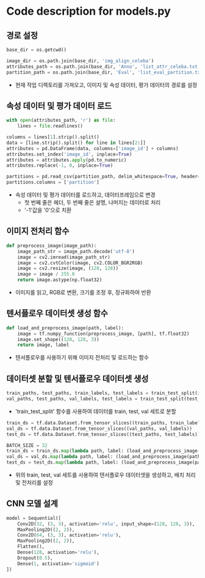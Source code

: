 # Code description for models.py

## 경로 설정 
```python
base_dir = os.getcwd()

image_dir = os.path.join(base_dir, 'img_align_celeba')
attributes_path = os.path.join(base_dir, 'Anno', 'list_attr_celeba.txt')
partition_path = os.path.join(base_dir, 'Eval', 'list_eval_partition.txt')
```
* 현재 작업 디렉토리를 가져오고, 이미지 및 속성 데이터, 평가 데이터의 경로를 설정

## 속성 데이터 및 평가 데이터 로드
```python
with open(attributes_path, 'r') as file:
    lines = file.readlines()

columns = lines[1].strip().split()
data = [line.strip().split() for line in lines[2:]]
attributes = pd.DataFrame(data, columns=['image_id'] + columns)
attributes.set_index('image_id', inplace=True)
attributes = attributes.apply(pd.to_numeric)
attributes.replace(-1, 0, inplace=True)

partitions = pd.read_csv(partition_path, delim_whitespace=True, header=None, index_col=0)
partitions.columns = ['partition']
```
* 속성 데이터 및 평가 데이터를 로드하고, 데이터프레임으로 변경
  * 첫 번째 줄은 헤더, 두 번째 줄은 설명, 나머지는 데이터로 처리
  * '-1'값을 '0'으로 치환

## 이미지 전처리 함수
```python
def preprocess_image(image_path):
    image_path_str = image_path.decode('utf-8')
    image = cv2.imread(image_path_str)
    image = cv2.cvtColor(image, cv2.COLOR_BGR2RGB)
    image = cv2.resize(image, (128, 128))
    image = image / 255.0
    return image.astype(np.float32)
```
* 이미지를 읽고, RGB로 변환, 크기를 조정 후, 정규화하여 반환

## 텐서플로우 데이터셋 생성 함수
```python
def load_and_preprocess_image(path, label):
    image = tf.numpy_function(preprocess_image, [path], tf.float32)
    image.set_shape((128, 128, 3))
    return image, label
```
* 텐서플로우를 사용하기 위해 이미지 전처리 및 로드하는 함수

## 데이터셋 분할 및 텐서플로우 데이터셋 생성
```python
train_paths, test_paths, train_labels, test_labels = train_test_split(image_paths, labels, test_size=0.2, stratify=labels, random_state=42)
val_paths, test_paths, val_labels, test_labels = train_test_split(test_paths, test_labels, test_size=0.5, stratify=test_labels, random_state=42)
```
* 'train_test_split' 함수를 사용하여 데이터를 train, test, val 세트로 분할
```python
train_ds = tf.data.Dataset.from_tensor_slices((train_paths, train_labels))
val_ds = tf.data.Dataset.from_tensor_slices((val_paths, val_labels))
test_ds = tf.data.Dataset.from_tensor_slices((test_paths, test_labels))

BATCH_SIZE = 32
train_ds = train_ds.map(lambda path, label: (load_and_preprocess_image(path, label))).shuffle(buffer_size=1000).batch(BATCH_SIZE).prefetch(buffer_size=tf.data.experimental.AUTOTUNE)
val_ds = val_ds.map(lambda path, label: (load_and_preprocess_image(path, label))).batch(BATCH_SIZE).prefetch(buffer_size=tf.data.experimental.AUTOTUNE)
test_ds = test_ds.map(lambda path, label: (load_and_preprocess_image(path, label))).batch(BATCH_SIZE).prefetch(buffer_size=tf.data.experimental.AUTOTUNE)
```
* 위의 train, test, val 세트를 사용하여 텐서플로우 데이터셋을 생성하고, 배치 처리 및 전처리를 설정

## CNN 모델 설계
```python
model = Sequential([
    Conv2D(32, (3, 3), activation='relu', input_shape=(128, 128, 3)),
    MaxPooling2D((2, 2)),
    Conv2D(64, (3, 3), activation='relu'),
    MaxPooling2D((2, 2)),
    Flatten(),
    Dense(128, activation='relu'),
    Dropout(0.5),
    Dense(1, activation='sigmoid')
])
```




